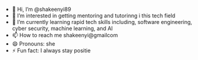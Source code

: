- 👋 Hi, I’m @shakeenyi89
- 👀 I’m interested in getting mentoring and tutorinng i this tech field
- 🌱 I’m currently learning rapid tech skills including, software engineering, cyber security, machine learning, and AI
- 📫 How to reach me shakeenyi@gmailcom
- 😄 Pronouns: she
- ⚡ Fun fact: I always stay positie

<!---
shakeenyi89/shakeenyi89 is a ✨ special ✨ repository because its `README.md` (this file) appears on your GitHub profile.
You can click the Preview link to take a look at your changes.
--->
